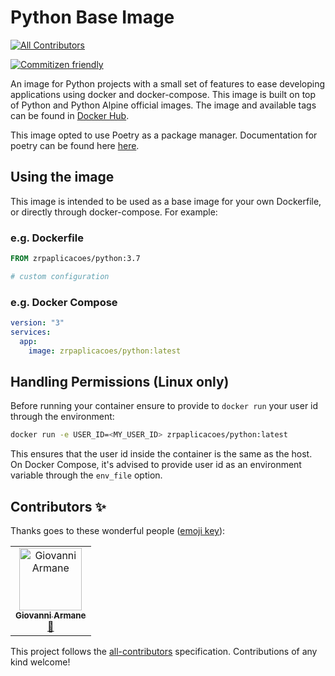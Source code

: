 # Python Base Image
[![All Contributors](https://img.shields.io/badge/all_contributors-1-orange.svg?style=flat-square)](#contributors)

[![Commitizen friendly](https://img.shields.io/badge/commitizen-friendly-brightgreen.svg)](http://commitizen.github.io/cz-cli/)

An image for Python projects with a small set of features to ease developing applications using docker and docker-compose. This image is built on top of Python and Python Alpine official images. The image and available tags can be found in [Docker Hub](https://hub.docker.com/r/zrpaplicacoes/python/).

This image opted to use Poetry as a package manager. Documentation for poetry can be found here [here](https://poetry.eustace.io/).

## Using the image

This image is intended to be used as a base image for your own Dockerfile, or directly through docker-compose. For example:

### e.g. Dockerfile

```Dockerfile
FROM zrpaplicacoes/python:3.7

# custom configuration
```

### e.g. Docker Compose

```yaml
version: "3"
services:
  app:
    image: zrpaplicacoes/python:latest
```

## Handling Permissions (Linux only)

Before running your container ensure to provide to `docker run` your user id through the environment:

```bash
docker run -e USER_ID=<MY_USER_ID> zrpaplicacoes/python:latest
```

This ensures that the user id inside the container is the same as the host. On Docker Compose, it's advised to provide user id as an environment variable through the `env_file` option.

## Contributors ✨

Thanks goes to these wonderful people ([emoji key](https://allcontributors.org/docs/en/emoji-key)):

<!-- ALL-CONTRIBUTORS-LIST:START - Do not remove or modify this section -->
<!-- prettier-ignore -->
<table>
  <tr>
    <td align="center"><a href="https://github.com/GArmane"><img src="https://avatars1.githubusercontent.com/u/13931137?v=4" width="100px;" alt="Giovanni Armane"/><br /><sub><b>Giovanni Armane</b></sub></a><br /><a href="#maintenance-GArmane" title="Maintenance">🚧</a></td>
  </tr>
</table>

<!-- ALL-CONTRIBUTORS-LIST:END -->

This project follows the [all-contributors](https://github.com/all-contributors/all-contributors) specification. Contributions of any kind welcome!